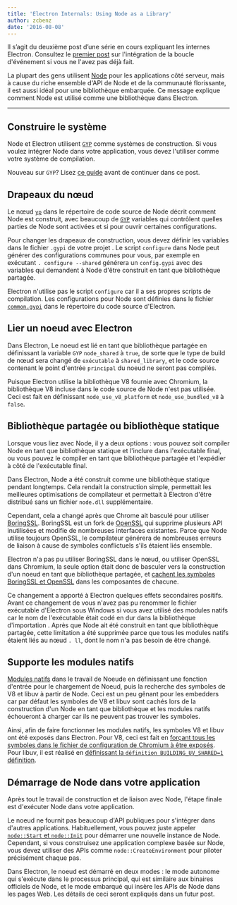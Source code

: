 ```yaml
---
title: 'Electron Internals: Using Node as a Library'
author: zcbenz
date: '2016-08-08'
---
```


Il s’agit du deuxième post d’une série en cours expliquant les internes Electron. Consultez le [premier post](https://electronjs.org/blog/2016/07/28/electron-internals-node-integration) sur l'intégration de la boucle d'événement si vous ne l'avez pas déjà fait.

La plupart des gens utilisent [Node](https://nodejs.org) pour les applications côté serveur, mais à cause du riche ensemble d'API de Node et de la communauté florissante, il est aussi idéal pour une bibliothèque embarquée. Ce message explique comment Node est utilisé comme une bibliothèque dans Electron.

---

## Construire le système

Node et Electron utilisent [`GYP`](https://gyp.gsrc.io) comme systèmes de construction. Si vous voulez intégrer Node dans votre application, vous devez l'utiliser comme votre système de compilation.

Nouveau sur `GYP`? Lisez [ce guide](https://gyp.gsrc.io/docs/UserDocumentation.md) avant de continuer dans ce post.

## Drapeaux du nœud

Le nœud [`yp`](https://github.com/nodejs/node/blob/v6.3.1/node.gyp) dans le répertoire de code source de Node décrit comment Node est construit, avec beaucoup de [`GYP`](https://gyp.gsrc.io) variables qui contrôlent quelles parties de Node sont activées et si pour ouvrir certaines configurations.

Pour changer les drapeaux de construction, vous devez définir les variables dans le fichier `.gypi` de votre projet . Le script `configure` dans Node peut générer des configurations communes pour vous, par exemple en exécutant `. configure --shared` générera un `config.gypi` avec des variables qui demandent à Node d'être construit en tant que bibliothèque partagée.

Electron n'utilise pas le script `configure` car il a ses propres scripts de compilation. Les configurations pour Node sont définies dans le fichier [`common.gypi`](https://github.com/electron/electron/blob/master/common.gypi) dans le répertoire du code source d'Electron.

## Lier un noeud avec Electron

Dans Electron, Le noeud est lié en tant que bibliothèque partagée en définissant la variable `GYP` `node_shared` à `true`, de sorte que le type de build de nœud sera changé de `exécutable` à `shared_library`, et le code source contenant le point d'entrée `principal` du noeud ne seront pas compilés.

Puisque Electron utilise la bibliothèque V8 fournie avec Chromium, la bibliothèque V8 incluse dans le code source de Node n'est pas utilisée. Ceci est fait en définissant `node_use_v8_platform` et `node_use_bundled_v8` à `false`.

## Bibliothèque partagée ou bibliothèque statique

Lorsque vous liez avec Node, il y a deux options : vous pouvez soit compiler Node en tant que bibliothèque statique et l'inclure dans l'exécutable final, ou vous pouvez le compiler en tant que bibliothèque partagée et l'expédier à côté de l'exécutable final.

Dans Electron, Node a été construit comme une bibliothèque statique pendant longtemps. Cela rendait la construction simple, permettait les meilleures optimisations de compilateur et permettait à Electron d'être distribué sans un fichier `node.dll` supplémentaire.

Cependant, cela a changé après que Chrome ait basculé pour utiliser [BoringSSL](https://boringssl.googlesource.com/boringssl). BoringSSL est un fork de [OpenSSL](https://www.openssl.org) qui supprime plusieurs API inutilisées et modifie de nombreuses interfaces existantes. Parce que Node utilise toujours OpenSSL, le compilateur générera de nombreuses erreurs de liaison à cause de symboles conflictuels s'ils étaient liés ensemble.

Electron n'a pas pu utiliser BoringSSL dans le nœud, ou utiliser OpenSSL dans Chromium, la seule option était donc de basculer vers la construction d'un noeud en tant que bibliothèque partagée, et [cachent les symboles BoringSSL et OpenSSL](https://github.com/electron/electron/blob/v1.3.2/common.gypi#L209-L218) dans les composantes de chacune.

Ce changement a apporté à Electron quelques effets secondaires positifs. Avant ce changement de vous n'avez pas pu renommer le fichier exécutable d'Electron sous Windows si vous avez utilisé des modules natifs car le nom de l'exécutable était codé en dur dans la bibliothèque d'importation . Après que Node ait été construit en tant que bibliothèque partagée, cette limitation a été supprimée parce que tous les modules natifs étaient liés au nœud `. ll`, dont le nom n'a pas besoin de être changé.

## Supporte les modules natifs

[Modules natifs](https://nodejs.org/api/addons.html) dans le travail de Noeude en définissant une fonction d'entrée pour le chargement de Noeud, puis la recherche des symboles de V8 et libuv à partir de Node. Ceci est un peu gênant pour les embedders car par défaut les symboles de V8 et libuv sont cachés lors de la construction d'un Node en tant que bibliothèque et les modules natifs échoueront à charger car ils ne peuvent pas trouver les symboles.

Ainsi, afin de faire fonctionner les modules natifs, les symboles V8 et libuv ont été exposés dans Electron. Pour V8, ceci est fait en [forçant tous les symboles dans le fichier de configuration de Chromium à être exposés](https://github.com/electron/libchromiumcontent/blob/v51.0.2704.61/chromiumcontent/chromiumcontent.gypi#L104-L122). Pour libuv, il est réalisé en [définissant la `définition BUILDING_UV_SHARED=1` définition](https://github.com/electron/electron/blob/v1.3.2/common.gypi#L219-L228).

## Démarrage de Node dans votre application

Après tout le travail de construction et de liaison avec Node, l'étape finale est d'exécuter Node dans votre application.

Le noeud ne fournit pas beaucoup d'API publiques pour s'intégrer dans d'autres applications. Habituellement, vous pouvez juste appeler [`node::Start` et `node::Init`](https://github.com/nodejs/node/blob/v6.3.1/src/node.h#L187-L191) pour démarrer une nouvelle instance de Node. Cependant, si vous construisez une application complexe basée sur Node, vous devez utiliser des APIs comme `node::CreateEnvironment` pour piloter précisément chaque pas.

Dans Electron, le noeud est démarré en deux modes : le mode autonome qui s'exécute dans le processus principal, qui est similaire aux binaires officiels de Node, et le mode embarqué qui insère les APIs de Node dans les pages Web. Les détails de ceci seront expliqués dans un futur post.

